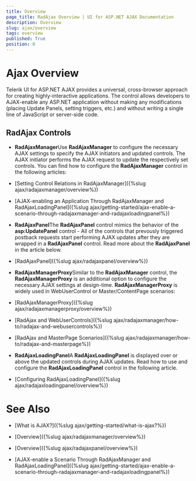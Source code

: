 ```yaml
---
title: Overview
page_title: RadAjax Overview | UI for ASP.NET AJAX Documentation
description: Overview
slug: ajax/overview
tags: overview
published: True
position: 0
---
```


# Ajax Overview



Telerik UI for ASP.NET AJAX provides a universal, cross-browser approach for creating highly-interactive applications. The control allows developers to AJAX-enable any ASP.NET application without making any modifications (placing Update Panels, setting triggers, etc.) and without writing a single line of JavaScript or server-side code.

## RadAjax Controls

* **RadAjaxManager**Use **RadAjaxManager** to configure the necessary AJAX settings to specify the AJAX initiators and updated controls. The AJAX initiator performs the AJAX request to update the respectively set controls. You can find how to configure the **RadAjaxManager** control in the following articles:

* [Setting Control Relations in RadAjaxManager]({%slug ajax/radajaxmanager/overview%})

* [AJAX-enabling an Application Through RadAjaxManager and RadAjaxLoadingPanel]({%slug ajax/getting-started/ajax-enable-a-scenario-through-radajaxmanager-and-radajaxloadingpanel%})

* **RadAjaxPanel**The **RadAjaxPanel** control mimics the behavior of the **asp:UpdatePanel** control - All of the controls that prevously triggered postback requests start performing AJAX updates after they are wrapped in a **RadAjaxPanel** control. Read more about the **RadAjaxPanel** in the article below.

* [RadAjaxPanel]({%slug ajax/radajaxpanel/overview%})

* **RadAjaxManagerProxy**Similar to the **RadAjaxManager** control, the **RadAjaxManagerProxy** is an additional option to configure the necessary AJAX settings at design-time. **RadAjaxManagerProxy** is widely used in WebUserControl or Master/ContentPage scenarios:

* [RadAjaxManagerProxy]({%slug ajax/radajaxmanagerproxy/overview%})

* [RadAjax and WebUserControls]({%slug ajax/radajaxmanager/how-to/radajax-and-webusercontrols%})

* [RadAjax and MasterPage Scenarios]({%slug ajax/radajaxmanager/how-to/radajax-and-masterpage%})

* **RadAjaxLoadingPanel**A **RadAjaxLoadingPanel** is displayed over or above the updated controls during AJAX updates. Read how to use and configure the **RadAjaxLoadingPanel** control in the following article.

* [Configuring RadAjaxLoadingPanel]({%slug ajax/radajaxloadingpanel/overview%})

# See Also

 * [What is AJAX?]({%slug ajax/getting-started/what-is-ajax?%})

 * [Overview]({%slug ajax/radajaxmanager/overview%})

 * [Overview]({%slug ajax/radajaxpanel/overview%})

 * [AJAX-enable a Scenario Through RadAjaxManager and RadAjaxLoadingPanel]({%slug ajax/getting-started/ajax-enable-a-scenario-through-radajaxmanager-and-radajaxloadingpanel%})
